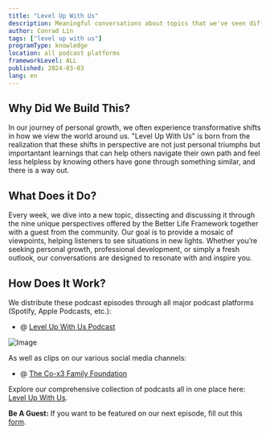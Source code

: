 ```yaml
---
title: "Level Up With Us"
description: Meaningful conversations about topics that we've seen different perspectives of.
author: Conrad Lin
tags: ["level up with us"]
programType: knowledge
location: all podcast platforms
frameworkLevel: ALL
published: 2024-03-03
lang: en
---
```



## Why Did We Build This?

In our journey of personal growth, we often experience transformative shifts in how we view the world around us. "Level Up With Us" is born from the realization that these shifts in perspective are not just personal triumphs but importantant learnings that can help others navigate their own path and feel less helpless by knowing others have gone through something similar, and there is a way out.

## What Does it Do?

Every week, we dive into a new topic, dissecting and discussing it through the nine unique perspectives offered by the Better Life Framework together with a guest from the community. Our goal is to provide a mosaic of viewpoints, helping listeners to see situations in new lights. Whether you’re seeking personal growth, professional development, or simply a fresh outlook, our conversations are designed to resonate with and inspire you.

## How Does It Work?

We distribute these podcast episodes through all major podcast platforms (Spotify, Apple Podcasts, etc.):

- @ [Level Up With Us Podcast](https://podcasters.spotify.com/pod/show/level-up-with-us)

![Image](./thumbnail.png)

As well as clips on our various social media channels:

- @ [The Co-x3 Family Foundation](/links)

Explore our comprehensive collection of podcasts all in one place here: [Level Up With Us](/unlock-your-potential/programs?view=content&tags=level%20up%20with%20us).

**Be A Guest:** If you want to be featured on our next episode, fill out this [form](https://thex3family.larksuite.com/share/base/form/shrusYAQsZBndhseIOk3lk0Couc).